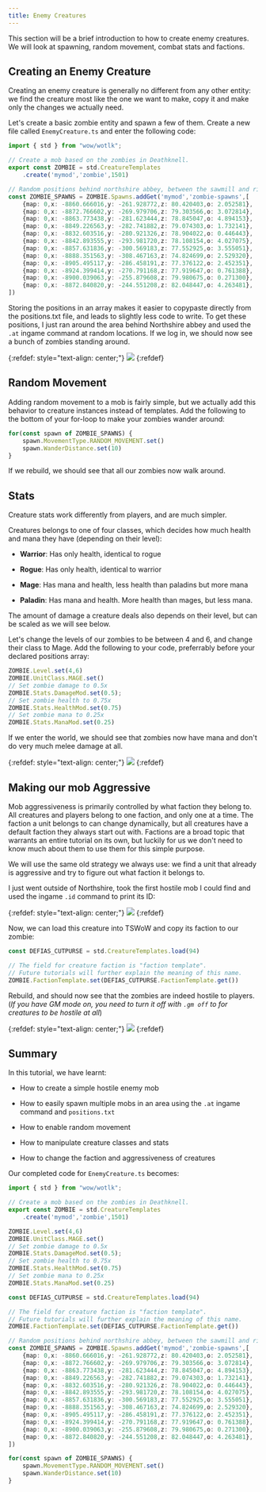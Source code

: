 ```yaml
---
title: Enemy Creatures
---
```


This section will be a brief introduction to how to create enemy creatures. We will look at spawning, random movement, combat stats and factions.

## Creating an Enemy Creature

Creating an enemy creature is generally no different from any other entity: we find the creature most like the one we want to make, copy it and make only the changes we actually need.

Let's create a basic zombie entity and spawn a few of them. Create a new file called `EnemyCreature.ts` and enter the following code:

```ts
import { std } from "wow/wotlk";

// Create a mob based on the zombies in Deathknell.
export const ZOMBIE = std.CreatureTemplates
    .create('mymod','zombie',1501)

// Random positions behind northshire abbey, between the sawmill and river.
const ZOMBIE_SPAWNS = ZOMBIE.Spawns.addGet('mymod','zombie-spawns',[
    {map: 0,x: -8860.666016,y: -261.928772,z: 80.420403,o: 2.052581},
    {map: 0,x: -8872.766602,y: -269.979706,z: 79.303566,o: 3.072814},
    {map: 0,x: -8863.773438,y: -281.623444,z: 78.845047,o: 4.894153},
    {map: 0,x: -8849.226563,y: -282.741882,z: 79.074303,o: 1.732141},
    {map: 0,x: -8832.603516,y: -280.921326,z: 78.904022,o: 0.446443},
    {map: 0,x: -8842.893555,y: -293.981720,z: 78.108154,o: 4.027075},
    {map: 0,x: -8857.631836,y: -300.569183,z: 77.552925,o: 3.555051},
    {map: 0,x: -8888.351563,y: -308.467163,z: 74.824699,o: 2.529320},
    {map: 0,x: -8905.495117,y: -286.458191,z: 77.376122,o: 2.452351},
    {map: 0,x: -8924.399414,y: -270.791168,z: 77.919647,o: 0.761388},
    {map: 0,x: -8900.039063,y: -255.879608,z: 79.980675,o: 0.271300},
    {map: 0,x: -8872.840820,y: -244.551208,z: 82.048447,o: 4.263481},
])
```

Storing the positions in an array makes it easier to copypaste directly from the positions.txt file, and leads to slightly less code to write. To get these positions, I just ran around the area behind Northshire abbey and used the `.at` ingame command at random locations. If we log in, we should now see a bunch of zombies standing around.

{:refdef: style="text-align: center;"}
![](../zombies.png)
{:refdef}

## Random Movement

Adding random movement to a mob is fairly simple, but we actually add this behavior to creature instances instead of templates. Add the following to the bottom of your for-loop to make your zombies wander around:

```ts
for(const spawn of ZOMBIE_SPAWNS) {
    spawn.MovementType.RANDOM_MOVEMENT.set()
    spawn.WanderDistance.set(10)
}
```

If we rebuild, we should see that all our zombies now walk around.

## Stats

Creature stats work differently from players, and are much simpler.

Creatures belongs to one of four classes, which decides how much health and mana they have (depending on their level):

- **Warrior**: Has only health, identical to rogue

- **Rogue**: Has only health, identical to warrior

- **Mage**: Has mana and health, less health than paladins but more mana

- **Paladin**: Has mana and health. More health than mages, but less mana.

The amount of damage a creature deals also depends on their level, but can be scaled as we will see below.

Let's change the levels of our zombies to be between 4 and 6, and change their class to Mage. Add the following to your code, preferrably before your declared positions array:

```ts
ZOMBIE.Level.set(4,6)
ZOMBIE.UnitClass.MAGE.set()
// Set zombie damage to 0.5x
ZOMBIE.Stats.DamageMod.set(0.5);
// Set zombie health to 0.75x
ZOMBIE.Stats.HealthMod.set(0.75)
// Set zombie mana to 0.25x
ZOMBIE.Stats.ManaMod.set(0.25)
```

If we enter the world, we should see that zombies now have mana and don't do very much melee damage at all.

{:refdef: style="text-align: center;"}
![](../zombie-mage.png)
{:refdef}

## Making our mob Aggressive

Mob aggressiveness is primarily controlled by what faction they belong to. All creatures and players belong to one faction, and only one at a time. The faction a unit belongs to can change dynamically, but all creatures have a default faction they always start out with. Factions are a broad topic that warrants an entire tutorial on its own, but luckily for us we don't need to know much about them to use them for this simple purpose.

We will use the same old strategy we always use: we find a unit that already is aggressive and try to figure out what faction it belongs to.

I just went outside of Northshire, took the first hostile mob I could find and used the ingame `.id` command to print its ID:

{:refdef: style="text-align: center;"}
![](../hostile-mob.png)
{:refdef}

Now, we can load this creature into TSWoW and copy its faction to our zombie:

```ts
const DEFIAS_CUTPURSE = std.CreatureTemplates.load(94)

// The field for creature faction is "faction template".
// Future tutorials will further explain the meaning of this name.
ZOMBIE.FactionTemplate.set(DEFIAS_CUTPURSE.FactionTemplate.get())
```

Rebuild, and should now see that the zombies are indeed hostile to players. (_If you have GM mode on, you need to turn it off with `.gm off` to for creatures to be hostile at all_)

{:refdef: style="text-align: center;"}
![](../hostile.png)
{:refdef}

## Summary

In this tutorial, we have learnt:

- How to create a simple hostile enemy mob

- How to easily spawn multiple mobs in an area using the `.at` ingame command and `positions.txt`

- How to enable random movement

- How to manipulate creature classes and stats

- How to change the faction and aggressiveness of creatures

Our completed code for `EnemyCreature.ts` becomes:

```ts
import { std } from "wow/wotlk";

// Create a mob based on the zombies in Deathknell.
export const ZOMBIE = std.CreatureTemplates
    .create('mymod','zombie',1501)

ZOMBIE.Level.set(4,6)
ZOMBIE.UnitClass.MAGE.set()
// Set zombie damage to 0.5x
ZOMBIE.Stats.DamageMod.set(0.5);
// Set zombie health to 0.75x
ZOMBIE.Stats.HealthMod.set(0.75)
// Set zombie mana to 0.25x
ZOMBIE.Stats.ManaMod.set(0.25)

const DEFIAS_CUTPURSE = std.CreatureTemplates.load(94)

// The field for creature faction is "faction template".
// Future tutorials will further explain the meaning of this name.
ZOMBIE.FactionTemplate.set(DEFIAS_CUTPURSE.FactionTemplate.get())

// Random positions behind northshire abbey, between the sawmill and river.
const ZOMBIE_SPAWNS = ZOMBIE.Spawns.addGet('mymod','zombie-spawns',[
    {map: 0,x: -8860.666016,y: -261.928772,z: 80.420403,o: 2.052581},
    {map: 0,x: -8872.766602,y: -269.979706,z: 79.303566,o: 3.072814},
    {map: 0,x: -8863.773438,y: -281.623444,z: 78.845047,o: 4.894153},
    {map: 0,x: -8849.226563,y: -282.741882,z: 79.074303,o: 1.732141},
    {map: 0,x: -8832.603516,y: -280.921326,z: 78.904022,o: 0.446443},
    {map: 0,x: -8842.893555,y: -293.981720,z: 78.108154,o: 4.027075},
    {map: 0,x: -8857.631836,y: -300.569183,z: 77.552925,o: 3.555051},
    {map: 0,x: -8888.351563,y: -308.467163,z: 74.824699,o: 2.529320},
    {map: 0,x: -8905.495117,y: -286.458191,z: 77.376122,o: 2.452351},
    {map: 0,x: -8924.399414,y: -270.791168,z: 77.919647,o: 0.761388},
    {map: 0,x: -8900.039063,y: -255.879608,z: 79.980675,o: 0.271300},
    {map: 0,x: -8872.840820,y: -244.551208,z: 82.048447,o: 4.263481},
])

for(const spawn of ZOMBIE_SPAWNS) {
    spawn.MovementType.RANDOM_MOVEMENT.set()
    spawn.WanderDistance.set(10)
}
```

